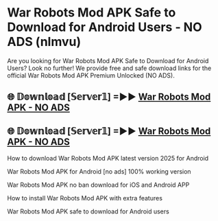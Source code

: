# War Robots Mod APK Safe to Download for Android Users - NO ADS (nlmvu)

Are you looking for War Robots Mod APK Safe to Download for Android Users? Look no further! We provide free and safe download links for the official War Robots Mod APK Premium Unlocked (NO ADS).

## 🌐 𝔻𝕠𝕨𝕟𝕝𝕠𝕒𝕕 [𝕊𝕖𝕣𝕧𝕖𝕣𝟙] =►► [War Robots Mod APK - NO ADS](https://getmodsapk.pages.dev?q=War+Robots+Mod+APK)

## 🌐 𝔻𝕠𝕨𝕟𝕝𝕠𝕒𝕕 [𝕊𝕖𝕣𝕧𝕖𝕣𝟙] =►► [War Robots Mod APK - NO ADS](https://getmodsapk.pages.dev?q=War+Robots+Mod+APK)

How to download War Robots Mod APK latest version 2025 for Android

War Robots Mod APK for Android [no ads] 100% working version

War Robots Mod APK no ban download for iOS and Android APP

How to install War Robots Mod APK with extra features

War Robots Mod APK safe to download for Android users